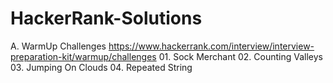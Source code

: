 # HackerRank-Solutions

A. WarmUp Challenges 
    https://www.hackerrank.com/interview/interview-preparation-kit/warmup/challenges
    01. Sock Merchant
    02. Counting Valleys
    03. Jumping On Clouds
    04. Repeated String